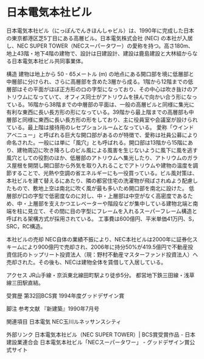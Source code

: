 # 日本電気本社ビル

日本電気本社ビル（にっぽんでんきほんしゃビル）は、1990年に完成した日本の東京都港区芝5丁目にある高層ビル。日本電気株式会社 (NEC) の本社が入居し、NEC SUPER TOWER（NECスーパータワー）の愛称を持つ。高さ180m、地上43階・地下4階の建物で、設計は日建設計、建設は鹿島建設と大林組からなる日本電気本社ビル共同事業体。

構造
建物は地上から 50 - 65メートル (m) の地点にある開口部を境に低層部と中層部に分けられ、さらに高層部を含めた3層から成る。1階から12階までの低層部はその平面がほぼ正方形のロの字型になっており、その中心は吹き抜けのアトリウムになっていて、オフィス同士がアトリウムを挟んで向かい合う形になっている。16階から38階までの中層部の平面は、一般の高層ビルと同様に集光に有利な東西に長い長方形の形になっている。39階から最上階までの高層部も中層部と同様に東西に長い長方形の形をしており、主に役員室や会議室が設けられている。最上階は接待用のレセプションルームとなっている。
愛称「ウインドアベニュー」と呼ばれる巨大な開口部があるのが特徴で、愛称は社員公募により命名された。一般には単に「風穴」とも呼ばれる。開口部は13階から15階にあり、建物周辺に吹き降ろしのビル風による風害を生じないように風下に風を逃す風穴としての役割のほか、低層部のアトリウムへ集光したり、アトリウムのガラス屋根を開閉し開口部から外気を取り入れることでアトリウムや建物の温度を調節することで、光熱や空調の省エネルギーにも一役買っている。ビル風対策は、本社ビルを建て替えるにあたり、隣の都営住宅の洗濯物が飛ばされぬよう配慮したもので、敷地上空は南北に吹く風が最も多いため開口部を南北に設けた。
低層部が口の字型で低密度なのに対し、中・上層部は中空がなく高密度であるため、中・上層部を支えかつエレベーターや階段などが集中している建物北端と南端を柱に見立て、その間に目の字型にフレームを入れるスーパーフレーム構造と呼ばれる架構方式が採用されている。
工事費は600億円、平米単価41万円、S，SRC，RC構造。

本社ビルの売却
NEC自体の業績不振により、NEC本社ビルは2000年に証券化スキームにより900億円で売却され、2006年に持分50%が419.5億円で不動産投資信託のトップリート投資法人（現：野村不動産マスターファンド投資法人）へ売却された。その後も、NECは建物全体を賃借して入居している。

アクセス
JR山手線・京浜東北線田町駅より徒歩5分。
都営地下鉄三田線・浅草線三田駅直結。

受賞歴
第32回BCS賞
1994年度グッドデザイン賞

脚注
参考文献
『新建築』1990年7月号

関連項目
日本電気
NEC玉川ルネッサンスシティ

外部リンク
日本電気本社ビル（NEC SUPER TOWER）| BCS賞受賞作品 - 日本建設業連合会
日本電気本社ビル「NECスーパータワー」 - グッドデザイン賞公式サイト